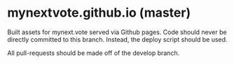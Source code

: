 # mynextvote.github.io (master)

Built assets for mynext.vote served via Github pages. Code should never be directly committed to this branch. Instead, the deploy script should be used.

All pull-requests should be made off of the develop branch.
